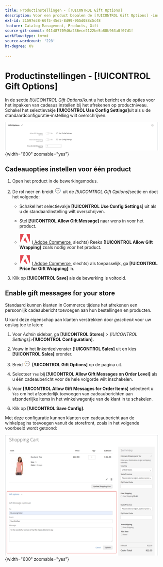 ```yaml
---
title: Productinstellingen - [!UICONTROL Gift Options]
description: Voor een product bepalen de [!UICONTROL Gift Options] -instellingen of een cadeaubericht kan worden opgenomen of of er tijdens het afrekenen opties voor het inpakken van cadeaus beschikbaar zijn.
exl-id: 21597e38-60f5-45e5-8d99-955d088c5c48
feature: Catalog Management, Products, Gift
source-git-commit: 01148770946a236ece2122be5a88b963a0f07d1f
workflow-type: tm+mt
source-wordcount: '228'
ht-degree: 0%

---
```


# Productinstellingen - [!UICONTROL Gift Options]

In de sectie _[!UICONTROL Gift Options]_&#x200B;kunt u het bericht en de opties voor het inpakken van cadeaus instellen bij het afrekenen op productniveau. Schakel het selectievakje **[!UICONTROL Use Config Settings]**&#x200B;uit als u de standaardconfiguratie-instelling wilt overschrijven.

![&#x200B; Cadeauopties &#x200B;](./assets/product-gift-options-ee.png){width="600" zoomable="yes"}

## Cadeauopties instellen voor één product

1. Open het product in de bewerkingsmodus.

1. De rol neer en breidt ![&#x200B; selecteur van de Uitbreiding &#x200B;](../assets/icon-display-expand.png) uit de _[!UICONTROL Gift Options]_&#x200B;sectie en doet het volgende:

   - Schakel het selectievakje **[!UICONTROL Use Config Settings]** uit als u de standaardinstelling wilt overschrijven.

   - Stel **[!UICONTROL Allow Gift Message]** naar wens in voor het product.

   - ![&#x200B; Adobe Commerce &#x200B;](../assets/adobe-logo.svg) ([&#x200B; Adobe Commerce &#x200B;](../landing/home.md#product-editions) slechts) Reeks **[!UICONTROL Allow Gift Wrapping]** zoals nodig voor het product.

   - ![&#x200B; Adobe Commerce &#x200B;](../assets/adobe-logo.svg) ([&#x200B; Adobe Commerce &#x200B;](../landing/home.md#product-editions) slechts) als toepasselijk, ga **[!UICONTROL Price for Gift Wrapping]** in.

1. Klik op **[!UICONTROL Save]** als de bewerking is voltooid.

## Enable gift messages for your store

Standaard kunnen klanten in Commerce tijdens het afrekenen een persoonlijk cadeaubericht toevoegen aan hun bestellingen en producten.

U kunt deze eigenschap aan klanten verstrekken door _geschenk_ voor uw opslag toe te laten:

1. Voor _Admin_ sidebar, ga **[!UICONTROL Stores]** > _[!UICONTROL Settings]_>**[!UICONTROL Configuration]**.

1. Vouw in het linkerdeelvenster **[!UICONTROL Sales]** uit en kies **[!UICONTROL Sales]** eronder.

1. Breid ![&#x200B; selecteur van de Uitbreiding &#x200B;](../assets/icon-display-expand.png) **[!UICONTROL Gift Options]** op de pagina uit.

1. Selecteer `Yes` bij **[!UICONTROL Allow Gift Messages on Order Level]** als u één cadeaubericht voor de hele volgorde wilt inschakelen.

1. Voor **[!UICONTROL Allow Gift Messages for Order Items]** selecteert u `Yes` om het afzonderlijk toevoegen van cadeauberichten aan afzonderlijke items in het winkelwagentje van de klant in te schakelen.

1. Klik op **[!UICONTROL Save Config]**.

Met deze configuratie kunnen klanten een cadeaubericht aan de winkelpagina toevoegen vanuit de storefront, zoals in het volgende voorbeeld wordt getoond:

![&#x200B; Bericht van het Cadeautje &#x200B;](./assets/gift-message.png){width="600" zoomable="yes"}
